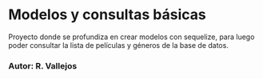 # Modelos y consultas básicas

Proyecto donde se profundiza en crear modelos con sequelize, para luego poder consultar la lista de películas y géneros de la base de datos.

### Autor: R. Vallejos